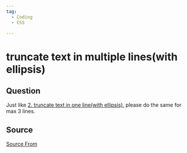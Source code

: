 ```yaml
---
tag:
  - Coding
  - CSS

---
```

  
# truncate text in multiple lines(with ellipsis)

## Question
Just like [2\. truncate text in one line(with ellipsis)](/css/truncate-text-with-ellipsis-in-one-line), please do the same for max 3 lines.




##  Source
[Source From](https://bigfrontend.dev/css/truncate-text-in-multiple-lines-with-ellipsis)

  
